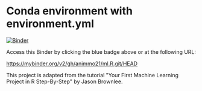 # Conda environment with environment.yml

[![Binder](http://mybinder.org/badge_logo.svg)](
https://mybinder.org/v2/gh/animmo21/ml.R.git/HEAD)

Access this Binder by clicking the blue badge above or at the following URL:

https://mybinder.org/v2/gh/animmo21/ml.R.git/HEAD

This project is adapted from the tutorial "Your First Machine Learning Project in R Step-By-Step" by Jason Brownlee.

